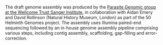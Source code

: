 [//]: # (Created by ./bin/manage_files.pl from ./species/Schistosoma_mattheei/PRJEB523/Schistosoma_mattheei_PRJEB523.assembly.html on Thu Jun 11 13:45:42 2020)
The draft genome assembly was produced by the [Parasite Genomic group at the Wellcome Trust Sanger Institute](http://www.sanger.ac.uk/research/projects/parasitegenomics/), in collaboration with Aidan Emery and David Rollinson (Natural History Museum, London) as part of the 50 Helminth Genomes project. The assembly uses Illumina paired-end sequencing followed by an in-house genome assembly pipeline comprising various steps, including contig assembly, scaffolding, gap-filling and error-correction.
